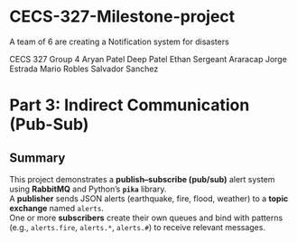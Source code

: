 # CECS-327-Milestone-project
A team of 6 are creating a Notification system for disasters 

CECS 327
Group 4
Aryan Patel
Deep Patel
Ethan Sergeant Araracap
Jorge Estrada
Mario Robles
Salvador Sanchez


# Part 3: Indirect Communication (Pub-Sub)

## Summary
This project demonstrates a **publish–subscribe (pub/sub)** alert system using **RabbitMQ** and Python’s **`pika`** library.  
A **publisher** sends JSON alerts (earthquake, fire, flood, weather) to a **topic exchange** named `alerts`.  
One or more **subscribers** create their own queues and bind with patterns (e.g., `alerts.fire`, `alerts.*`, `alerts.#`) to receive relevant messages.
